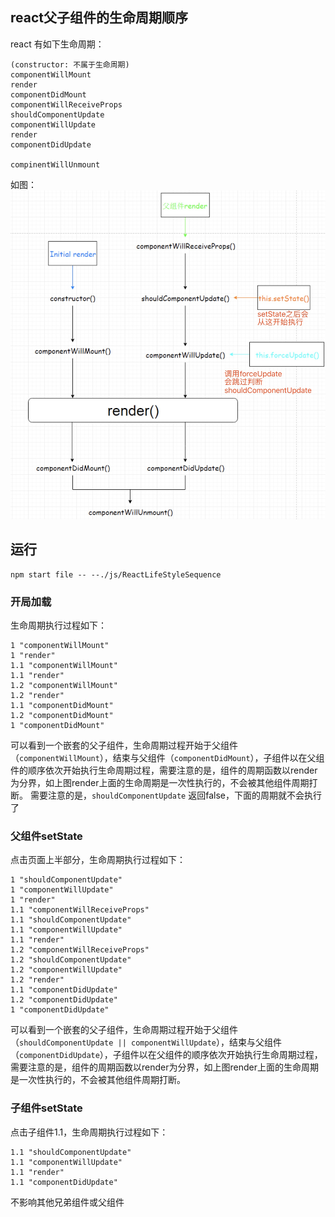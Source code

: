 ## react父子组件的生命周期顺序
react 有如下生命周期：
```
(constructor: 不属于生命周期)
componentWillMount
render
componentDidMount
componentWillReceiveProps
shouldComponentUpdate
componentWillUpdate
render
componentDidUpdate

compinentWillUnmount
```

如图：
![lifestyle](./lifestyle.png)

## 运行

```
npm start file -- --./js/ReactLifeStyleSequence
```
### 开局加载

生命周期执行过程如下：

```
1 "componentWillMount"
1 "render"
1.1 "componentWillMount"
1.1 "render"
1.2 "componentWillMount"
1.2 "render"
1.1 "componentDidMount"
1.2 "componentDidMount"
1 "componentDidMount" 
```

可以看到一个嵌套的父子组件，生命周期过程开始于父组件（`componentWillMount`），结束与父组件（`componentDidMount`），子组件以在父组件的顺序依次开始执行生命周期过程，需要注意的是，组件的周期函数以render为分界，如上图render上面的生命周期是一次性执行的，不会被其他组件周期打断。
需要注意的是，`shouldComponentUpdate` 返回false，下面的周期就不会执行了

### 父组件setState

点击页面上半部分，生命周期执行过程如下：
```
1 "shouldComponentUpdate"
1 "componentWillUpdate"
1 "render"
1.1 "componentWillReceiveProps"
1.1 "shouldComponentUpdate"
1.1 "componentWillUpdate"
1.1 "render"
1.2 "componentWillReceiveProps"
1.2 "shouldComponentUpdate"
1.2 "componentWillUpdate"
1.2 "render"
1.1 "componentDidUpdate"
1.2 "componentDidUpdate"
1 "componentDidUpdate"
```
可以看到一个嵌套的父子组件，生命周期过程开始于父组件（`shouldComponentUpdate || componentWillUpdate`），结束与父组件（`componentDidUpdate`），子组件以在父组件的顺序依次开始执行生命周期过程，需要注意的是，组件的周期函数以render为分界，如上图render上面的生命周期是一次性执行的，不会被其他组件周期打断。


### 子组件setState

点击子组件1.1，生命周期执行过程如下：
```
1.1 "shouldComponentUpdate"
1.1 "componentWillUpdate"
1.1 "render"
1.1 "componentDidUpdate"
```
不影响其他兄弟组件或父组件